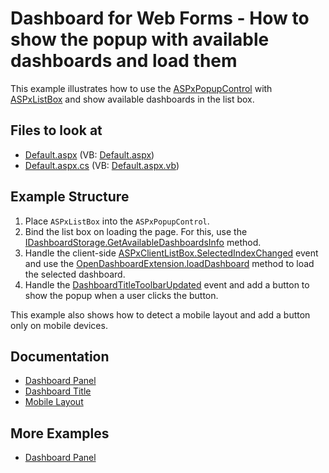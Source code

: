 
# Dashboard for Web Forms - How to show the popup with available dashboards and load them

This example illustrates how to use the [ASPxPopupControl](https://docs.devexpress.com/AspNet/DevExpress.Web.ASPxPopupControl) with [ASPxListBox](https://docs.devexpress.com/AspNet/DevExpress.Web.ASPxListBox) and show available dashboards in the list box.

<!-- default file list -->
## Files to look at

* [Default.aspx](./CS/WebApp/Default.aspx) (VB: [Default.aspx](./VB/WebApp/Default.aspx))
* [Default.aspx.cs](./CS/WebApp/Default.aspx.cs) (VB: [Default.aspx.vb](./VB/WebApp/Default.aspx.vb))
<!-- default file list end -->

## Example Structure

1. Place `ASPxListBox` into the `ASPxPopupControl`. 
1. Bind the list box on loading the page. For this, use the [IDashboardStorage.GetAvailableDashboardsInfo](https://docs.devexpress.com/Dashboard/DevExpress.DashboardWeb.IDashboardStorage.GetAvailableDashboardsInfo) method.
1. Handle the client-side [ASPxClientListBox.SelectedIndexChanged](https://docs.devexpress.com/AspNet/js-ASPxClientListBox.SelectedIndexChanged) event and use the [OpenDashboardExtension.loadDashboard](https://docs.devexpress.com/Dashboard/js-DevExpress.Dashboard.Designer.OpenDashboardExtension#js_devexpress_dashboard_designer_opendashboardextension_loaddashboard_dashboardid_) method to load the selected dashboard.
1. Handle the [DashboardTitleToolbarUpdated](https://docs.devexpress.com/Dashboard/DevExpress.DashboardWeb.Scripts.ASPxClientDashboard.DashboardTitleToolbarUpdated) event and add a button to show the popup when a user clicks the button.

This example also shows how to detect a mobile layout and add a button only on mobile devices.

## Documentation

- [Dashboard Panel](https://docs.devexpress.com/Dashboard/119771/web-dashboard/ui-elements-and-customization/ui-elements/dashboard-panel)
- [Dashboard Title](https://docs.devexpress.com/Dashboard/117383/web-dashboard/ui-elements-and-customization/ui-elements/dashboard-title)
- [Mobile Layout](https://docs.devexpress.com/Dashboard/119662/web-dashboard/ui-elements-and-customization/mobile-layout)

## More Examples

- [Dashboard Panel](https://github.com/DevExpress/dashboard-extensions/blob/master/docs/dashboard-panel.md)
